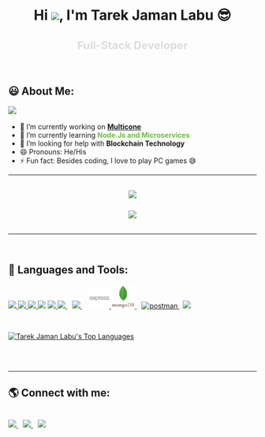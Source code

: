 <h1 align="center">Hi <img src="https://raw.githubusercontent.com/MartinHeinz/MartinHeinz/master/wave.gif" width="30px">, I'm Tarek Jaman Labu 😎</h1>
<h3 align="center" style="font-size: 22px; color: #ddd;">Full-Stack Developer</h3>
<br />

## 😃 About Me:

<img src="https://img.shields.io/github/followers/Labu1011?style=social"> <br />

- 🔭 I’m currently working on **[Multicone](https://multicone.io)**
- 🌱 I’m currently learning <strong style="color:#6bbd3e">Node.Js and Microservices</strong>
- 🤔 I’m looking for help with <strong>Blockchain Technology</strong>
- 😄 Pronouns: He/His
- ⚡ Fun fact: Besides coding, I love to play PC games 😅
<hr/>
<br />
<div style="display: flex; justify-content: center; margin-bottom: 25px"> <img src="https://github-readme-streak-stats.herokuapp.com?user=Labu1011&hide_border=false">
</div>
<div style="display: flex; justify-content: center">
<img src="https://github-readme-stats.vercel.app/api?username=Labu1011&count_private=true">

</div>

<br />

<hr />
<br />

## 🚀 Languages and Tools:

<p align="left"> 
    <a href="https://www.w3.org/html/" target="_blank"> <img src="https://img.icons8.com/color/48/000000/html-5.png"/> 
    <a href="https://www.w3schools.com/css/" target="_blank"> <img src="https://img.icons8.com/color/48/000000/css3.png"/> </a>  </a> 
    <a href="https://developer.mozilla.org/en-US/docs/Web/JavaScript" target="_blank"> <img src="https://img.icons8.com/color/48/000000/javascript.png"/> </a> 
    <a href="https://reactjs.org/" target="_blank"> <img src="https://img.icons8.com/color/48/000000/react-native.png"/></a> <a href="https://redux.js.org" target="_blank"> <img src="https://img.icons8.com/color/48/000000/redux.png"/> </a> 
    <a href="https://getbootstrap.com" target="_blank"> <img src="https://img.icons8.com/color/48/000000/bootstrap.png"/> </a>  
     <a style="padding-left:10px;" href="https://nodejs.org" target="_blank"> <img src="https://img.icons8.com/color/48/000000/nodejs.png"/> </a> </a> <a href="https://expressjs.com" target="_blank"> <img src="https://raw.githubusercontent.com/devicons/devicon/master/icons/express/express-original-wordmark.svg" alt="express" width="40" height="40" style="margin-left: 15px"/> </a>
    <a href="https://www.mongodb.com/" target="_blank"> <img src="https://raw.githubusercontent.com/devicons/devicon/master/icons/mongodb/mongodb-original-wordmark.svg" alt="mongodb" width="48" height="48"/> </a> 
    <a href="https://postman.com" target="_blank"> <img src="https://www.vectorlogo.zone/logos/getpostman/getpostman-icon.svg" alt="postman" width="45" height="45" style="margin-left: 10px"/> </a>   
    <a href="https://git-scm.com/" target="_blank"> <img src="https://img.icons8.com/color/48/000000/git.png" style="margin-left: 6px"/> </a> 
   
    
    
</p>
<br />

<a href="https://github.com/Labu1011"><img alt="Tarek Jaman Labu's Top Languages" src="https://github-readme-stats.vercel.app/api/top-langs/?username=Labu1011&langs_count=8&count_private=true&layout=compact&theme=default &hide_border=true&bg_color=fff" /></a>

<br /><br />

<hr />

## 🌎 Connect with me:

<br />
<a href="https://www.facebook.com/tarekjaman.labu/" style="margin-right: 10px" target="_blank">
<img src="https://img.shields.io/badge/Facebook-1877F2?style=for-the-badge&logo=facebook&logoColor=white">
</a>
<a href="https://twitter.com/tarekjaman_labu" style="margin-right: 10px" target="_blank">
<img src="https://img.shields.io/badge/Twitter-1DA1F2?style=for-the-badge&logo=twitter&logoColor=white">
</a>
<a href="https://www.linkedin.com/in/tarek-jaman-labu-b710891b1/" style="margin-right: 10px" target="_blank">
<img src="https://img.shields.io/badge/LinkedIn-0077B5?style=for-the-badge&logo=linkedin&logoColor=white">
</a>
